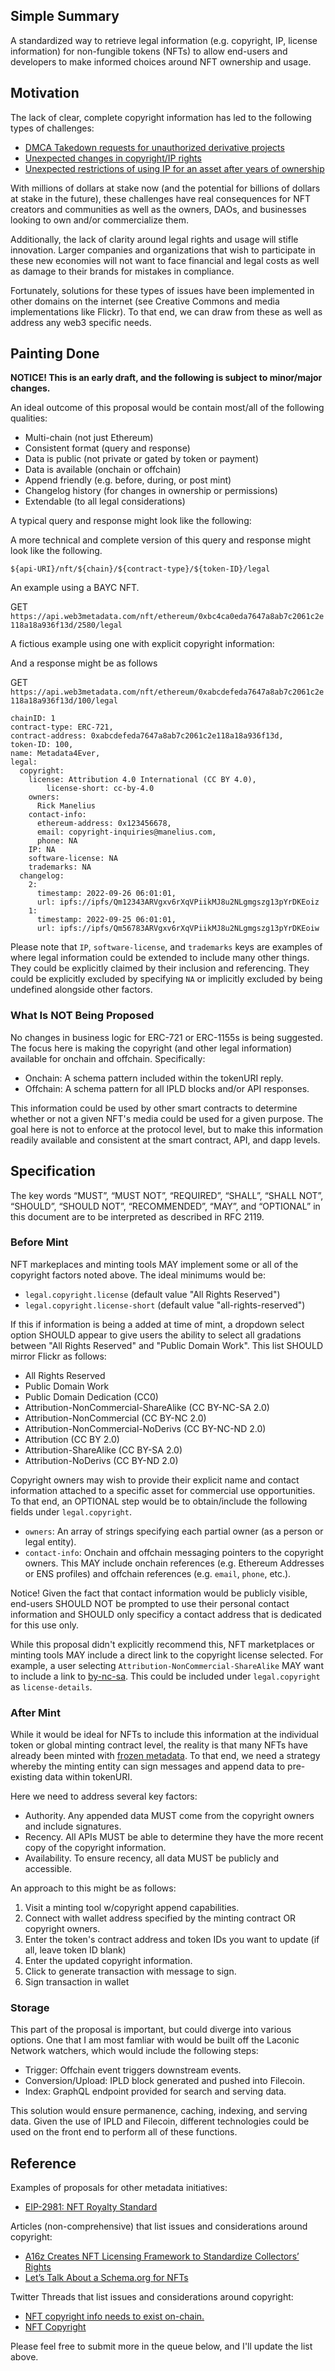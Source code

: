 ## Simple Summary

A standardized way to retrieve legal information (e.g. copyright, IP, license information) for non-fungible tokens (NFTs) to allow end-users and developers to make informed choices around NFT ownership and usage.

## Motivation

The lack of clear, complete copyright information has led to the following types of challenges:

* [DMCA Takedown requests for unauthorized derivative projects](https://twitter.com/NotLarvaLabs/status/1507141704150880258)
* [Unexpected changes in copyright/IP rights](https://twitter.com/carlypreilly/status/1555676216534917120)
* [Unexpected restrictions of using IP for an asset after years of ownership](https://twitter.com/punk4156/status/1467515691452534793)

With millions of dollars at stake now (and the potential for billions of dollars at stake in the future), these challenges have real consequences for NFT creators and communities as well as the owners, DAOs, and businesses looking to own and/or commercialize them.

Additionally, the lack of clarity around legal rights and usage will stifle innovation. Larger companies and organizations that wish to participate in these new economies will not want to face financial and legal costs as well as damage to their brands for mistakes in compliance.

Fortunately, solutions for these types of issues have been implemented in other domains on the internet (see Creative Commons and media implementations like Flickr). To that end, we can draw from these as well as address any web3 specific needs.

## Painting Done

**NOTICE! This is an early draft, and the following is subject to minor/major changes.**

An ideal outcome of this proposal would be contain most/all of the following qualities:

* Multi-chain (not just Ethereum)
* Consistent format (query and response)
* Data is public (not private or gated by token or payment)
* Data is available (onchain or offchain)
* Append friendly (e.g. before, during, or post mint)
* Changelog history (for changes in ownership or permissions)
* Extendable (to all legal considerations)

A typical query and response might look like the following:


A more technical and complete version of this query and response might look like the following.

`${api-URI}/nft/${chain}/${contract-type}/${token-ID}/legal`

An example using a BAYC NFT.

GET `https://api.web3metadata.com/nft/ethereum/0xbc4ca0eda7647a8ab7c2061c2e118a18a936f13d/2580/legal`

A fictious example using one with explicit copyright information:

And a response might be as follows 

GET `https://api.web3metadata.com/nft/ethereum/0xabcdefeda7647a8ab7c2061c2e118a18a936f13d/100/legal`

```
chainID: 1
contract-type: ERC-721,
contract-address: 0xabcdefeda7647a8ab7c2061c2e118a18a936f13d,
token-ID: 100,
name: Metadata4Ever,
legal:
  copyright:
    license: Attribution 4.0 International (CC BY 4.0),
		license-short: cc-by-4.0
	owners:
	  Rick Manelius		
	contact-info:
	  ethereum-address: 0x123456678,
	  email: copyright-inquiries@manelius.com,
	  phone: NA
	IP: NA
	software-license: NA
	trademarks: NA
  changelog:
	2:	
	  timestamp: 2022-09-26 06:01:01,
	  url: ipfs://ipfs/Qm12343ARVgxv6rXqVPiikMJ8u2NLgmgszg13pYrDKEoiz
	1:
	  timestamp: 2022-09-25 06:01:01,
	  url: ipfs://ipfs/Qm56783ARVgxv6rXqVPiikMJ8u2NLgmgszg13pYrDKEoiw
```

Please note that `IP`, `software-license`, and `trademarks` keys are examples of where legal information could be extended to include many other things. They could be explicitly claimed by their inclusion and referencing. They could be explicitly excluded by specifying `NA` or implicitly excluded by being undefined alongside other factors.

### What Is NOT Being Proposed

No changes in business logic for ERC-721 or ERC-1155s is being suggested. The focus here is making the copyright (and other legal information) available for onchain and offchain. Specifically:

* Onchain: A schema pattern included within the tokenURI reply.
* Offchain: A schema pattern for all IPLD blocks and/or API responses.

This information could be used by other smart contracts to determine whether or not a given NFT's media could be used for a given purpose. The goal here is not to enforce at the protocol level, but to make this information readily available and consistent at the smart contract, API, and dapp levels.

## Specification

The key words “MUST”, “MUST NOT”, “REQUIRED”, “SHALL”, “SHALL NOT”, “SHOULD”, “SHOULD NOT”, “RECOMMENDED”, “MAY”, and “OPTIONAL” in this document are to be interpreted as described in RFC 2119. 

### Before Mint

NFT markeplaces and minting tools MAY implement some or all of the copyright factors noted above. The ideal minimums would be: 

* `legal.copyright.license` (default value "All Rights Reserved")
* `legal.copyright.license-short` (default value "all-rights-reserved")

If this if information is being a added at time of mint, a dropdown select option SHOULD appear to give users the ability to select all gradations between "All Rights Reserved" and "Public Domain Work". This list SHOULD mirror Flickr as follows:

* All Rights Reserved
* Public Domain Work
* Public Domain Dedication (CC0)
* Attribution-NonCommercial-ShareAlike (CC BY-NC-SA 2.0)
* Attribution-NonCommercial (CC BY-NC 2.0)
* Attribution-NonCommercial-NoDerivs (CC BY-NC-ND 2.0)
* Attribution (CC BY 2.0)
* Attribution-ShareAlike (CC BY-SA 2.0)
* Attribution-NoDerivs (CC BY-ND 2.0)

Copyright owners may wish to provide their explicit name and contact information attached to a specific asset for commercial use opportunities. To that end, an OPTIONAL step would be to obtain/include the following fields under `legal.copyright`.

* `owners`: An array of strings specifying each partial owner (as a person or legal entity).
* `contact-info`: Onchain and offchain messaging pointers to the copyright owners. This MAY include onchain references (e.g. Ethereum Addresses or ENS profiles) and offchain references (e.g. `email`, `phone`, etc.). 

Notice! Given the fact that contact information would be publicly visible, end-users SHOULD NOT be prompted to use their personal contact information and SHOULD only specificy a contact address that is dedicated for this use only.

While this proposal didn't explicitly recommend this, NFT marketplaces or minting tools MAY include a direct link to the copyright license selected. For example, a user selecting `Attribution-NonCommercial-ShareAlike` MAY want to include a link to [by-nc-sa](https://creativecommons.org/licenses/by-nc-sa/4.0/legalcode). This could be included under `legal.copyright` as `license-details`.

### After Mint

While it would be ideal for NFTs to include this information at the individual token or global minting contract level, the reality is that many NFTs have already been minted with [frozen metadata](https://support.opensea.io/hc/en-us/articles/1500012270982-What-is-freezing-metadata-). To that end, we need a strategy whereby the minting entity can sign messages and append data to pre-existing data within tokenURI.

Here we need to address several key factors:

* Authority. Any appended data MUST come from the copyright owners and include signatures.
* Recency. All APIs MUST be able to determine they have the more recent copy of the copyright information.
* Availability. To ensure recency, all data MUST be publicly and accessible.

An approach to this might be as follows:

1. Visit a minting tool w/copyright append capabilities.
2. Connect with wallet address specified by the minting contract OR copyright owners.
3. Enter the token's contract address and token IDs you want to update (if all, leave token ID blank)
4. Enter the updated copyright information.
5. Click to generate transaction with message to sign.
6. Sign transaction in wallet

### Storage

This part of the proposal is important, but could diverge into various options. One that I am most famliar with would be built off the Laconic Network watchers, which would include the following steps:

* Trigger: Offchain event triggers downstream events.
* Conversion/Upload: IPLD block generated and pushed into Filecoin.
* Index: GraphQL endpoint provided for search and serving data.

This solution would ensure permanence, caching, indexing, and serving data. Given the use of IPLD and Filecoin, different technologies could be used on the front end to perform all of these functions.

## Reference

Examples of proposals for other metadata initiatives:

* [EIP-2981: NFT Royalty Standard](https://eips.ethereum.org/EIPS/eip-2981)

Articles (non-comprehensive) that list issues and considerations around copyright:

* [A16z Creates NFT Licensing Framework to Standardize Collectors’ Rights](https://blockworks.co/a16z-creates-nft-licensing-framework-to-standardize-collectors-rights/)
* [Let’s Talk About a Schema.org for NFTs](https://blockworks.co/a16z-creates-nft-licensing-framework-to-standardize-collectors-rights/)

Twitter Threads that list issues and considerations around copyright:

* [NFT copyright info needs to exist on-chain.](https://twitter.com/rickmanelius/status/1524035705990791168)
* [NFT Copyright](https://twitter.com/rickmanelius/status/1567329082135744513)

Please feel free to submit more in the queue below, and I'll update the list above.